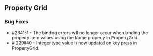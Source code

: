## Property Grid

### Bug Fixes

* \#234151 - The binding errors will no longer occur when binding the property item values using the Name property in PropertyGrid.
* \# 229840 - Integer type value is now updated on key press in PropertyGrid.